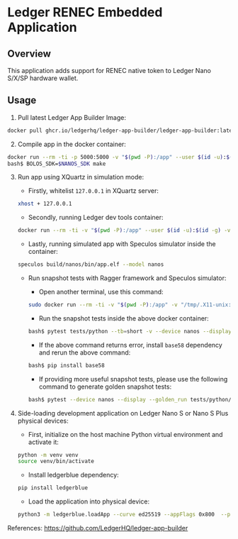 # Ledger RENEC Embedded Application

## Overview

This application adds support for RENEC native token to Ledger Nano S/X/SP hardware wallet.

## Usage

1. Pull latest Ledger App Builder Image:

```bash
docker pull ghcr.io/ledgerhq/ledger-app-builder/ledger-app-builder:latest
```

2. Compile app in the docker container:

```bash
docker run --rm -ti -p 5000:5000 -v "$(pwd -P):/app" --user $(id -u):$(id -g) -v "/tmp/.X11-unix:/tmp/.X11-unix" -e DISPLAY="host.docker.internal:0" ghcr.io/ledgerhq/ledger-app-builder/ledger-app-dev-tools:latest
bash$ BOLOS_SDK=$NANOS_SDK make
```

3. Run app using XQuartz in simulation mode:

   - Firstly, whitelist `127.0.0.1` in XQuartz server:

   ```bash
   xhost + 127.0.0.1
   ```

   - Secondly, running Ledger dev tools container:

   ```bash
   docker run --rm -ti -v "$(pwd -P):/app" --user $(id -u):$(id -g) -v "/tmp/.X11-unix:/tmp/.X11-unix" -e DISPLAY="host.docker.internal:0" ghcr.io/ledgerhq/ledger-app-builder/ledger-app-dev-tools:latest
   ```

   - Lastly, running simulated app with Speculos simulator inside the container:

   ```bash
   speculos build/nanos/bin/app.elf --model nanos
   ```
   
   - Run snapshot tests with Ragger framework and Speculos simulator:
      
      + Open another terminal, use this command:
      ```bash
      sudo docker run --rm -ti -v "$(pwd -P):/app" -v "/tmp/.X11-unix:/tmp/.X11-unix" -e DISPLAY="host.docker.internal:0" ghcr.io/ledgerhq/ledger-app-builder/ledger-app-dev-tools:latest
      ```
      + Run the snapshot tests inside the above docker container:
      ```bash
      bash$ pytest tests/python --tb=short -v --device nanos --display
      ```
      + If the above command returns error, install `base58` dependency and rerun the above command:
      ```bash
      bash$ pip install base58
      ```
      + If providing more useful snapshot tests, please use the following command to generate golden snapshot tests:
      ```bash
      bash$ pytest --device nanos --display --golden_run tests/python/test_sample.py -v -o log_cli=true -o log_cli_level=DEBUG
      ```


5. Side-loading development application on Ledger Nano S or Nano S Plus physical devices:
   - First, initialize on the host machine Python virtual environment and activate it:
   ```bash
   python -m venv venv
   source venv/bin/activate
   ```
   - Install ledgerblue dependency:
   ```bash
   pip install ledgerblue
   ```
   - Load the application into physical device:
   ```bash
   python3 -m ledgerblue.loadApp --curve ed25519 --appFlags 0x800  --path "44'/501'" --tlv --targetId 0x33100004 --targetVersion="" --apiLevel 1 --delete --fileName bin/app.hex --appName "RENEC" --appVersion "0.1.0" --dataSize $((0x`cat debug/app.map |grep _envram_data | tr -s ' ' | cut -f2 -d' '|cut -f2 -d'x'` - 0x`cat debug/app.map |grep _nvram_data | tr -s ' ' | cut -f2 -d' '|cut -f2 -d'x'`)) `ICONHEX=\`python3 /opt/nanosplus-secure-sdk/icon3.py --hexbitmaponly icons/nanox_app_renec.gif  2>/dev/null\` ; [ ! -z "$ICONHEX" ] && echo "--icon $ICONHEX"`
   ```

References: https://github.com/LedgerHQ/ledger-app-builder
